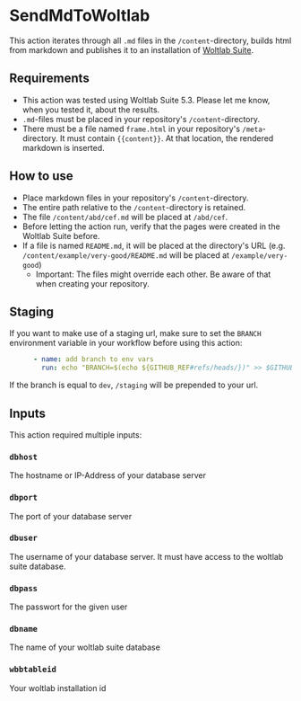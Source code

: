 # SendMdToWoltlab

This action iterates through all `.md` files in the `/content`-directory, builds html from markdown and publishes it to an installation of [Woltlab Suite](https://woltlab.com).

## Requirements

- This action was tested using Woltlab Suite 5.3. Please let me know, when you tested it, about the results.
- `.md`-files must be placed in your repository's `/content`-directory.
- There must be a file named `frame.html` in your repository's `/meta`-directory. It must contain `{{content}}`. At that location, the rendered markdown is inserted.

## How to use

- Place markdown files in your repository's `/content`-directory.
- The entire path relative to the `/content`-directory is retained.
- The file `/content/abd/cef.md` will be placed at `/abd/cef`.
- Before letting the action run, verify that the pages were created in the Woltlab Suite before.
- If a file is named `README.md`, it will be placed at the directory's URL (e.g. `/content/example/very-good/README.md` will be placed at `/example/very-good`)
  - Important: The files might override each other. Be aware of that when creating your repository.

## Staging

If you want to make use of a staging url, make sure to set the `BRANCH` environment variable in your workflow before using this action:

```yaml
      - name: add branch to env vars
        run: echo "BRANCH=$(echo ${GITHUB_REF#refs/heads/})" >> $GITHUB_ENV
```

If the branch is equal to `dev`, `/staging` will be prepended to your url.

## Inputs

This action required multiple inputs:

### `dbhost`

The hostname or IP-Address of your database server

### `dbport`

The port of your database server

### `dbuser`

The username of your database server. It must have access to the woltlab suite database.

### `dbpass`

The passwort for the given user

### `dbname`

The name of your woltlab suite database

### `wbbtableid`

Your woltlab installation id
